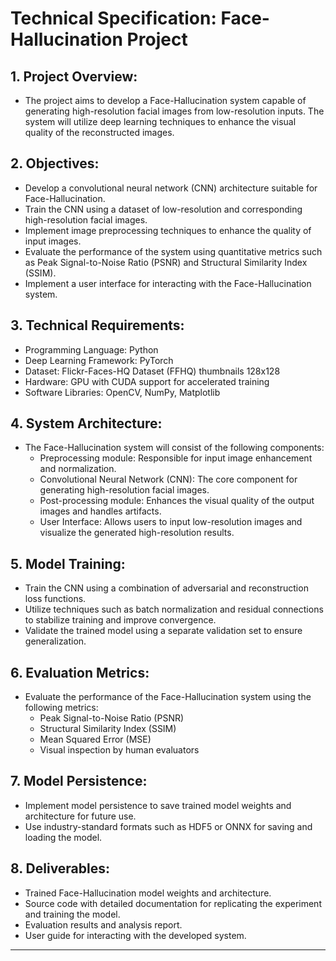 # Technical Specification: Face-Hallucination Project

## 1. Project Overview:
   - The project aims to develop a Face-Hallucination system capable of generating high-resolution facial images from low-resolution inputs. The system will utilize deep learning techniques to enhance the visual quality of the reconstructed images.

## 2. Objectives:
   - Develop a convolutional neural network (CNN) architecture suitable for Face-Hallucination.
   - Train the CNN using a dataset of low-resolution and corresponding high-resolution facial images.
   - Implement image preprocessing techniques to enhance the quality of input images.
   - Evaluate the performance of the system using quantitative metrics such as Peak Signal-to-Noise Ratio (PSNR) and Structural Similarity Index (SSIM).
   - Implement a user interface for interacting with the Face-Hallucination system.

## 3. Technical Requirements:
   - Programming Language: Python
   - Deep Learning Framework: PyTorch
   - Dataset: Flickr-Faces-HQ Dataset (FFHQ) thumbnails 128x128
   - Hardware: GPU with CUDA support for accelerated training
   - Software Libraries: OpenCV, NumPy, Matplotlib

## 4. System Architecture:
   - The Face-Hallucination system will consist of the following components:
     - Preprocessing module: Responsible for input image enhancement and normalization.
     - Convolutional Neural Network (CNN): The core component for generating high-resolution facial images.
     - Post-processing module: Enhances the visual quality of the output images and handles artifacts.
     - User Interface: Allows users to input low-resolution images and visualize the generated high-resolution results.

## 5. Model Training:
   - Train the CNN using a combination of adversarial and reconstruction loss functions.
   - Utilize techniques such as batch normalization and residual connections to stabilize training and improve convergence.
   - Validate the trained model using a separate validation set to ensure generalization.

## 6. Evaluation Metrics:
   - Evaluate the performance of the Face-Hallucination system using the following metrics:
     - Peak Signal-to-Noise Ratio (PSNR)
     - Structural Similarity Index (SSIM)
     - Mean Squared Error (MSE)
     - Visual inspection by human evaluators

## 7. Model Persistence:
   - Implement model persistence to save trained model weights and architecture for future use.
   - Use industry-standard formats such as HDF5 or ONNX for saving and loading the model.

## 8. Deliverables:
   - Trained Face-Hallucination model weights and architecture.
   - Source code with detailed documentation for replicating the experiment and training the model.
   - Evaluation results and analysis report.
   - User guide for interacting with the developed system.


----


